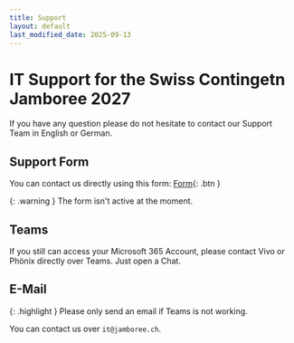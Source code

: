 ```yaml
---
title: Support
layout: default
last_modified_date: 2025-09-13
---
```


# IT Support for the Swiss Contingetn Jamboree 2027

If you have any question please do not hesitate to contact our Support Team in English or German.

## Support Form
You can contact us directly using this form:
[Form](https://jamboree.ch/2027/contact/it){: .btn }

{: .warning }
The form isn't active at the moment.

## Teams
If you still can access your Microsoft 365 Account, please contact Vivo or Ph&ouml;nix directly over Teams. Just open a Chat.

## E-Mail

{: .highlight }
Please only send an email if Teams is not working.

You can contact us over `it@jamboree.ch`.